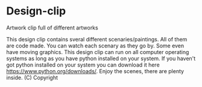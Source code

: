 # Design-clip
Artwork clip full of different artworks

This design clip contains sveral different scenaries/paintings. All of them are code made. You can watch each scenary as they go by. Some even have moving graphics. This design clip can run on all computer operating systems as long as you have python installed on your system. If you haven't got python installed on your system you can download it here https://www.python.org/downloads/. Enjoy the scenes, there are plenty inside. 
(C) Copyright
